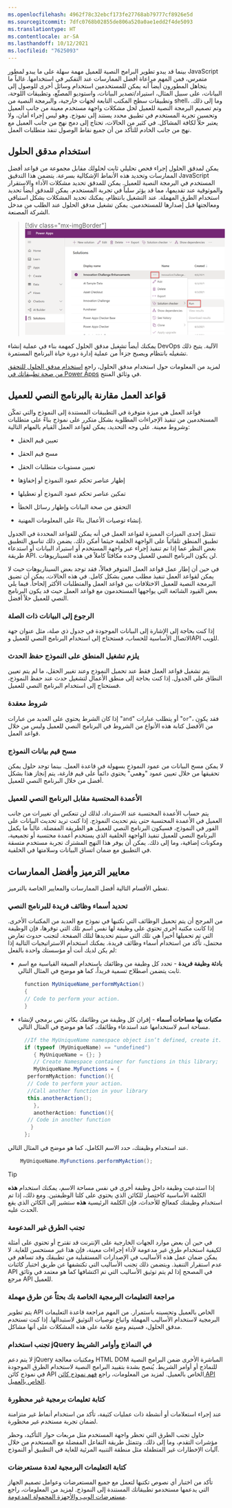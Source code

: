 ```yaml
---
ms.openlocfilehash: 4962f78c32ebcf173fe27768ab79777cf8926e5d
ms.sourcegitcommit: 7dfc0768b02855de806a520a0ae1edd2f4de5093
ms.translationtype: HT
ms.contentlocale: ar-SA
ms.lasthandoff: 10/12/2021
ms.locfileid: "7625093"
---
```

بينما قد يبدو تطوير البرامج النصية للعميل مهمة سهلة على ما يبدو لمطور JavaScript متمرس، فمن المهم مراعاة أفضل الممارسات عند التفكير في استخدامها. غالباً ما يتجاهل المطورون أيضاً أنه يمكن للمستخدمين استخدام وسائل أخرى للوصول إلى البيانات، على سبيل المثال، استيراد/تصدير البيانات، واستوديو المصنِّع، وتطبيقات اللوحة، وتطبيقات سطح المكتب التابعة لجهات خارجية، والبرمجة النصية من shell، وما إلى ذلك. وتم تصميم البرمجة النصية للعميل لحل مشكلات واجهة مستخدم معينة من جانب العميل وتحسين تجربة المستخدم في تطبيق محدد يستند إلى نموذج. وهو ليس إجراء أمان، ولا يعتبر حلاً لكافة المشاكل. في كثير من الحالات، تحتاج إلى دمج نهج من جانب العميل مع نهج من جانب الخادم للتأكد من أن جميع نقاط الوصول تنفذ متطلبات العمل.

## <a name="use-solution-checker"></a>استخدام مدقق الحلول

يمكن لمدقق الحلول إجراء فحص تحليلي ثابت لحلولك مقابل مجموعة من قواعد أفضل الممارسات وتحديد هذه الأنماط الإشكالية بسرعة. يتضمن هذا التدقيق JavaScript المستخدم في البرمجة النصية للعميل. يمكن للمدقق تحديد مشكلات الأداء والاستقرار والموثوقية عند تقديمها، مما قد يؤثر سلباً في تجربة المستخدم. يمكن للمدقق أيضاً تحديد استخدام الطرق المهملة. عند التشغيل بانتظام، يمكنك تحديد المشكلات بشكل استباقي ومعالجتها قبل إصدارها للمستخدمين. يمكن تشغيل مدقق الحلول عند الطلب من مدخل الشركة المصنعة.

> [!div class="mx-imgBorder"]
> [![لقطة شاشة تعرض تشغيل مدقق الحلول عند الطلب من مدخل الشركة المصنعة.](../media/solution-checker.png)](../media/solution-checker.png#lightbox)

يمكنك أيضاً تشغيل مدقق الحلول كمهمة بناء في عملية إنشاء DevOps الآلية. يتيح ذلك تشغيله بانتظام ويصبح جزءاً من عملية إدارة دورة حياة البرنامج المستمرة.

لمزيد من المعلومات حول استخدام مدقق الحلول، راجع [استخدام مدقق الحلول للتحقق من صحة تطبيقاتك في Power Apps](/powerapps/maker/data-platform/use-powerapps-checker/?azure-portal=true) في وثائق المنتج.

## <a name="business-rules-vs-client-script"></a>قواعد العمل مقارنة بالبرنامج النصي للعميل

قواعد العمل هي ميزة متوفرة في التطبيقات المستندة إلى النموذج والتي تمكّن المستخدمين من تنفيذ الإجراءات المطلوبة بشكل متكرر على نموذج بناءً على متطلبات وشروط معينة. على وجه التحديد، يمكن لقواعد العمل القيام بالمهام التالية:

-   تعيين قيم الحقل

-   مسح قيم الحقل

-   تعيين مستويات متطلبات الحقل

-   إظهار عناصر تحكم عمود النموذج أو إخفاؤها

-   تمكين عناصر تحكم عمود النموذج أو تعطيلها

-   التحقق من صحة البيانات وإظهار رسائل الخطأ

-   إنشاء توصيات الأعمال بناءً على المعلومات المهنية.

تتمثل إحدى الميزات المميزة لقواعد العمل في أنه يمكن للقواعد المحددة في الجدول تطبيق المنطق تلقائياً على الواجهة الخلفية حيثما أمكن ذلك. يضمن ذلك تناسق التطبيق بغض النظر عما إذا تم تنفيذ إجراء عبر واجهة المستخدم أو استيراد البيانات أو استدعاء طريقة API. لن يكون البرنامج النصي للعميل وحده مكافئاً كاملاً في هذه السيناريوهات.

في حين أن إطار عمل قواعد العمل المتوفر فعالاً، فقد توجد بعض السيناريوهات حيث لا يمكن لقواعد العمل تنفيذ مطلب معين بشكل كامل. في هذه الحالات، يمكن أن تضيق البرمجة النصية للعميل الاختلافات بين قواعد العمل والمتطلبات الأكثر إلحاحاً. فيما يلي بعض القيود الشائعة التي يواجهها المستخدمون مع قواعد العمل حيث قد يكون البرنامج النصي للعميل حلاً أفضل.

### <a name="referencing-related-data"></a>الرجوع إلى البيانات ذات الصلة

إذا كنت بحاجة إلى الإشارة إلى البيانات الموجودة في جدول ذي صلة، مثل عنوان جهة الاتصال الأساسية للحساب، فستحتاج إلى استخدام البرنامج النصي للعميل وAPI للويب.

### <a name="logic-needs-to-run-on-the-form-save-event"></a>يلزم تشغيل المنطق على النموذج حفظ الحدث

يتم تشغيل قواعد العمل فقط عند تحميل النموذج وعند تغيير الحقل، ما لم يتم تعيين النطاق على الجدول. إذا كنت بحاجة إلى منطق الأعمال لتشغيل حدث عند حفظ النموذج، فستحتاج إلى استخدام البرنامج النصي للعميل.

### <a name="complex-conditions"></a>شروط معقدة

إذا كان الشرط يحتوي على العديد من عبارات "`and`" أو يتطلب عبارات "`or`"، فقد يكون من الأفضل كتابة هذه الأنواع من الشروط في البرنامج النصي للعميل وليس من خلال قواعد العمل.

### <a name="clearing-values-of-form-data"></a>مسح قيم بيانات النموذج

لا يمكن مسح البيانات من عمود النموذج بسهولة في قاعدة العمل. بينما توجد حلول يمكن تحقيقها من خلال تعيين عمود "وهمي" يحتوي دائماً على قيم فارغة‬، يتم إنجاز هذا بشكل أفضل من خلال البرنامج النصي للعميل.

### <a name="calculated-columns-vs-client-script"></a>الأعمدة المحتسبة مقابل البرنامج النصي للعميل

يتم حساب الأعمدة المحتسبة عند الاسترداد، لذلك لن تنعكس أي تغييرات من جانب العميل في الأعمدة المحتسبة حتى يتم تحديث النموذج. إذا كنت تريد تحديث البيانات على الفور في النموذج، فسيكون البرنامج النصي للعميل هو الطريقة المفضلة. غالباً ما يكمل البرنامج النصي للعميل تنفيذ الواجهة الخلفية الذي يستخدم أعمدة محتسبة أو تجميعية، ومكونات إضافية، وما إلى ذلك. يمكن أن يوفر هذا النهج المشترك تجربة مستخدم متسقة في التطبيق مع ضمان اتساق البيانات وسلامتها في الخلفية.

## <a name="coding-standards-and-best-practices"></a>معايير الترميز وأفضل الممارسات

تغطي الأقسام التالية أفضل الممارسات والمعايير الخاصة بالترميز.

### <a name="define-unique-script-function-names"></a>تحديد أسماء وظائف فريدة للبرنامج النصي

من المرجح أن يتم تحميل الوظائف التي تكتبها في نموذج مع العديد من المكتبات الأخرى. إذا كانت مكتبة أخرى تحتوي على وظيفة لها نفس اسم تلك التي توفرها، فإن الوظيفة التي تم تحميلها أخيراً هي تلك التي سيتم تحديدها لتلك الصفحة. لتجنب حدوث تعارض محتمل، تأكد من استخدام أسماء وظائف فريدة. يمكنك استخدام الاستراتيجيات التالية إذا لم يكن لديك أنت أو مؤسستك واحدة بالفعل:

-   **بادئة وظيفة فريدة** - تحدد كل وظيفة من وظائفك باستخدام الصيغة القياسية مع اسم ثابت يتضمن اصطلاح تسمية فريداً، كما هو موضح في المثال التالي.

    ```csharp
      function MyUniqueName_performMyAction()
      {
      // Code to perform your action.
      }
    ```

-   **مكتبات بها مساحات أسماء** - إقران كل وظيفة من وظائفك بكائن نص برمجي لإنشاء مساحة اسم لاستخدامها عند استدعاء وظائفك، كما هو موضح في المثال التالي.

    ```csharp
      //If the MyUniqueName namespace object isn’t defined, create it.
      if (typeof (MyUniqueName) == "undefined")
         { MyUniqueName = {}; }
         // Create Namespace container for functions in this library;
         MyUniqueName.MyFunctions = {
       performMyAction: function(){
       // Code to perform your action.
       //Call another function in your library
       this.anotherAction();
         },
         anotherAction: function(){
       // Code in another function
        }
      };
    ```

عند استخدام وظيفتك، حدد الاسم الكامل، كما هو موضح في المثال التالي.

```csharp
    MyUniqueName.MyFunctions.performMyAction();
```

> [!TIP]
> إذا استدعيت وظيفة داخل وظيفة أخرى في نفس مساحة الاسم، يمكنك استخدام **هذه** الكلمة الأساسية كاختصار للكائن الذي يحتوي على كلتا الوظيفتين. ومع ذلك، إذا تم استخدام وظيفتك كمعالج للأحداث، فإن الكلمة الرئيسية **هذه** ستشير إلى الكائن الذي يقع الحدث عليه.

### <a name="avoid-unsupported-methods"></a>تجنب الطرق غير المدعومة

في حين أن بعض موارد الجهات الخارجية على الإنترنت قد تقترح أو تحتوي على أمثلة لكيفية استخدام طرق غير مدعومة لأداء إجراءات معينة، فإن هذا غير مستحسن للغاية. لا يمكن ضمان عمل هذه الأساليب في الإصدارات المستقبلية من تطبيقك وقد تساهم في عدم استقرار التنفيذ. ويتضمن ذلك تجنب الأساليب التي تكتشفها عن طريق اختبار كائنات API في المصحح إذا لم يتم توثيق الأساليب التي تم اكتشافها كما هو معتمد في وثائق مرجع API للعميل.

### <a name="review-your-code-for-deprecated-methods"></a>مراجعة التعليمات البرمجية الخاصة بك بحثاً عن طرق مهملة

يتم تطوير API الخاص بالعميل وتحسينه باستمرار. من المهم مراجعة قاعدة التعليمات البرمجية لاستخدام الأساليب المهملة واتباع توصيات التوثيق لاستبدالها. إذا كنت تستخدم مدقق الحلول، فسيتم وضع علامة على هذه المشكلات على أنها مشاكل.

### <a name="avoid-using-jquery-in-forms-and-ribbon-commands"></a>تجنب استخدام jQuery في النماذج وأوامر الشريط

لا يتم دعم jQuery ومكتبات معالجة HTML DOM المباشرة الأخرى ضمن البرامج النصية للنماذج أو أوامر الشريط. يُنصح بشدة بتقييد البرامج النصية لاستخدام الطرق الموجودة في نموذج كائن API الخاص بالعميل. لمزيد من المعلومات، راجع [فهم نموذج كائن API الخاص بالعميل](/powerapps/developer/model-driven-apps/clientapi/understand-clientapi-object-model/?azure-portal=true).

### <a name="write-non-blocking-code"></a>كتابة تعليمات برمجية غير محظورة

عند إجراء استعلامات أو أنشطة ذات عمليات كثيفة، تأكد من استخدام أنماط غير متزامنة لضمان تجربة مستخدم غير محظورة.

حاول تجنب الطرق التي تحظر واجهة المستخدم مثل مربعات حوار التأكيد، وحظر مؤشرات التقدم، وما إلى ذلك. وتتمثل طريقة التفاعل المفضلة مع المستخدم من خلال آليات الإخطارات غير المتطفلة مثل منطقة التنبيه المرئية للغاية في التطبيق أو النموذج.

### <a name="write-code-for-multiple-browsers"></a>كتابة التعليمات البرمجية لعدة مستعرضات

تأكد من اختبار أي نصوص تكتبها لتعمل مع جميع المستعرضات وعوامل تصميم الجهاز التي يدعمها مستخدمو تطبيقاتك المستندة إلى النموذج. لمزيد من المعلومات، راجع [مستعرضات الويب والأجهزة المحمولة المدعومة](/power-platform/admin/supported-web-browsers-and-mobile-devices/?azure-portal=true).
